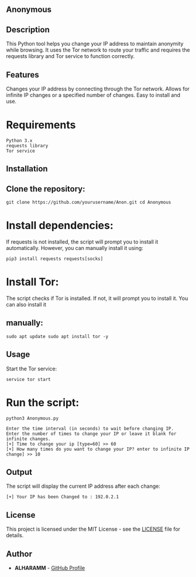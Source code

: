 ## Anonymous 
## Description
This Python tool helps you change your IP address to maintain anonymity while browsing. It uses the Tor network to route your traffic and requires the requests library and Tor service to function correctly.

## Features
Changes your IP address by connecting through the Tor network.
Allows for infinite IP changes or a specified number of changes.
Easy to install and use.

# Requirements

```
Python 3.x
requests library
Tor service
```
## Installation

## Clone the repository:

`git clone https://github.com/yourusername/Anon.git
cd Anonymous
`
# Install dependencies: 
If requests is not installed, the script will prompt you to install it automatically. However, you can manually install it using:

`pip3 install requests requests[socks]`

# Install Tor: 
The script checks if Tor is installed. If not, it will prompt you to install it. You can also install it 

## manually:
`
sudo apt update
sudo apt install tor -y
`
## Usage
Start the Tor service:

`service tor start`

# Run the script:

`python3 Anonymous.py`

```
Enter the time interval (in seconds) to wait before changing IP.
Enter the number of times to change your IP or leave it blank for infinite changes.
[+] Time to change your ip [type=60] >> 60
[+] How many times do you want to change your IP? enter to infinite IP change] >> 10
```
## Output
The script will display the current IP address after each change:

`[+] Your IP has been Changed to : 192.0.2.1`

## License

This project is licensed under the MIT License - see the [LICENSE](LICENSE) file for details.

## Author

- **ALHARAMM** - [GitHub Profile](https://github.com/ALHARAMM)
